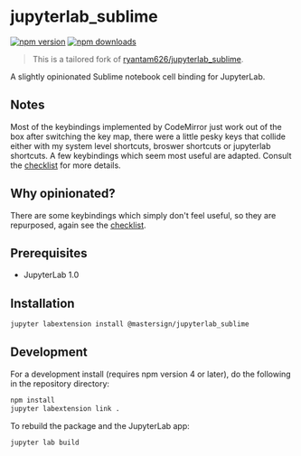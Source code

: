 # jupyterlab_sublime

[![npm version](https://badge.fury.io/js/%40mastersign%2Fjupyterlab_sublime.svg)](https://badge.fury.io/js/%40mastersign%2Fjupyterlab_sublime)
[![npm downloads](https://img.shields.io/npm/dw/%40mastersign%2Fjupyterlab_sublime.svg)](https://badge.fury.io/js/%40mastersign%2Fjupyterlab_sublime)

> This is a tailored fork of [ryantam626/jupyterlab_sublime](https://github.com/ryantam626/jupyterlab_sublime).

A slightly opinionated Sublime notebook cell binding for JupyterLab.

## Notes

Most of the keybindings implemented by CodeMirror just work out of the box after switching the key map, there were a little pesky keys that collide either with my system level shortcuts, broswer shortcuts or jupyterlab shortcuts.
A few keybindings which seem most useful are adapted.
Consult the [checklist](sublimeKeyChecklist.md) for more details.

## Why opinionated?

There are some keybindings which simply don't feel useful, so they are repurposed, again see the [checklist](https://github.com/mastersign/jupyterlab_sublime/blob/master/sublimeKeyChecklist.md).

## Prerequisites

* JupyterLab 1.0

## Installation

```bash
jupyter labextension install @mastersign/jupyterlab_sublime
```

## Development

For a development install (requires npm version 4 or later), do the following in the repository directory:

```bash
npm install
jupyter labextension link .
```

To rebuild the package and the JupyterLab app:

```bash
jupyter lab build
```
